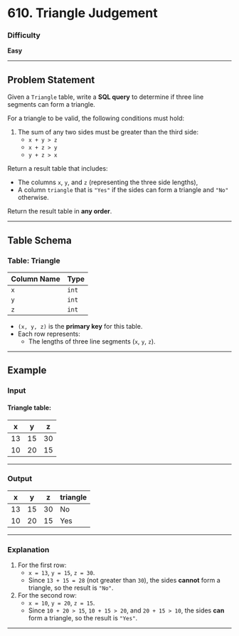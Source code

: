 # 610. Triangle Judgement

### Difficulty
**Easy**

---

## Problem Statement

Given a `Triangle` table, write a **SQL query** to determine if three line segments can form a triangle.

For a triangle to be valid, the following conditions must hold:
1. The sum of any two sides must be greater than the third side:
   - `x + y > z`
   - `x + z > y`
   - `y + z > x`

Return a result table that includes:
- The columns `x`, `y`, and `z` (representing the three side lengths),
- A column `triangle` that is `"Yes"` if the sides can form a triangle and `"No"` otherwise.

Return the result table in **any order**.

---

## Table Schema

### **Table: Triangle**
| Column Name | Type |
|-------------|------|
| `x`         | `int` |
| `y`         | `int` |
| `z`         | `int` |

- `(x, y, z)` is the **primary key** for this table.
- Each row represents:
  - The lengths of three line segments (`x`, `y`, `z`).

---

## Example

### **Input**
#### **Triangle table:**
| x   | y   | z   |
|-----|-----|-----|
| 13  | 15  | 30  |
| 10  | 20  | 15  |

---

### **Output**
| x   | y   | z   | triangle |
|-----|-----|-----|----------|
| 13  | 15  | 30  | No       |
| 10  | 20  | 15  | Yes      |

---

### **Explanation**
1. For the first row:
   - `x = 13`, `y = 15`, `z = 30`.
   - Since `13 + 15 = 28` (not greater than `30`), the sides **cannot** form a triangle, so the result is `"No"`.
2. For the second row:
   - `x = 10`, `y = 20`, `z = 15`.
   - Since `10 + 20 > 15`, `10 + 15 > 20`, and `20 + 15 > 10`, the sides **can** form a triangle, so the result is `"Yes"`.

---
